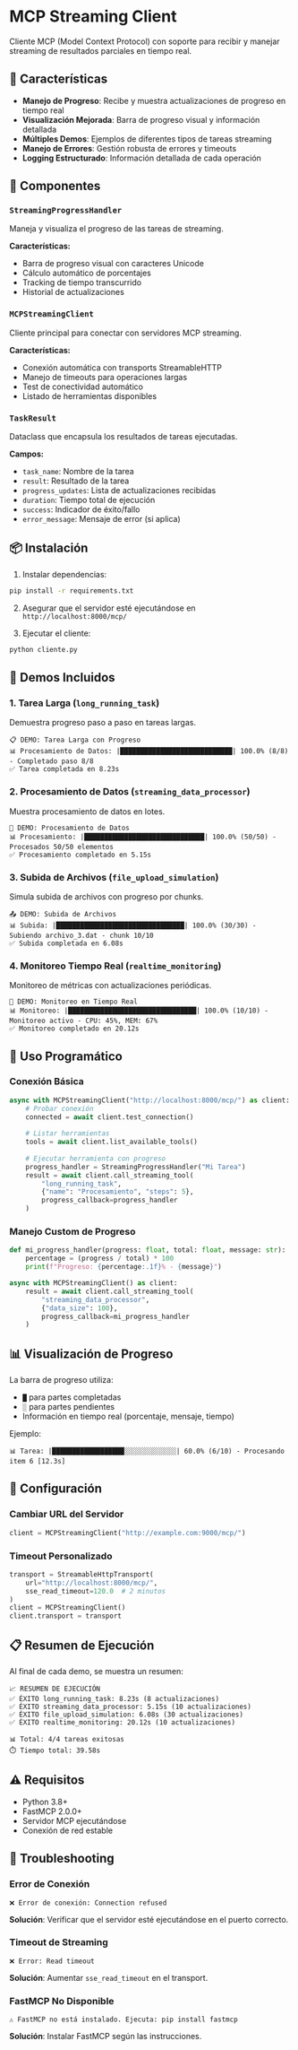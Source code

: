 # MCP Streaming Client

Cliente MCP (Model Context Protocol) con soporte para recibir y manejar streaming de resultados parciales en tiempo real.

## 🚀 Características

- **Manejo de Progreso**: Recibe y muestra actualizaciones de progreso en tiempo real
- **Visualización Mejorada**: Barra de progreso visual y información detallada
- **Múltiples Demos**: Ejemplos de diferentes tipos de tareas streaming
- **Manejo de Errores**: Gestión robusta de errores y timeouts
- **Logging Estructurado**: Información detallada de cada operación

## 🔧 Componentes

### `StreamingProgressHandler`
Maneja y visualiza el progreso de las tareas de streaming.

**Características:**
- Barra de progreso visual con caracteres Unicode
- Cálculo automático de porcentajes
- Tracking de tiempo transcurrido
- Historial de actualizaciones

### `MCPStreamingClient` 
Cliente principal para conectar con servidores MCP streaming.

**Características:**
- Conexión automática con transports StreamableHTTP
- Manejo de timeouts para operaciones largas
- Test de conectividad automático
- Listado de herramientas disponibles

### `TaskResult`
Dataclass que encapsula los resultados de tareas ejecutadas.

**Campos:**
- `task_name`: Nombre de la tarea
- `result`: Resultado de la tarea
- `progress_updates`: Lista de actualizaciones recibidas
- `duration`: Tiempo total de ejecución
- `success`: Indicador de éxito/fallo
- `error_message`: Mensaje de error (si aplica)

## 📦 Instalación

1. Instalar dependencias:
```bash
pip install -r requirements.txt
```

2. Asegurar que el servidor esté ejecutándose en `http://localhost:8000/mcp/`

3. Ejecutar el cliente:
```bash
python cliente.py
```

## 🎯 Demos Incluidos

### 1. Tarea Larga (`long_running_task`)
Demuestra progreso paso a paso en tareas largas.

```
📋 DEMO: Tarea Larga con Progreso
📊 Procesamiento de Datos: |████████████████████████████| 100.0% (8/8) - Completado paso 8/8
✅ Tarea completada en 8.23s
```

### 2. Procesamiento de Datos (`streaming_data_processor`)
Muestra procesamiento de datos en lotes.

```  
💾 DEMO: Procesamiento de Datos
📊 Procesamiento: |██████████████████████████████| 100.0% (50/50) - Procesados 50/50 elementos
✅ Procesamiento completado en 5.15s
```

### 3. Subida de Archivos (`file_upload_simulation`)
Simula subida de archivos con progreso por chunks.

```
📤 DEMO: Subida de Archivos  
📊 Subida: |████████████████████████████████| 100.0% (30/30) - Subiendo archivo_3.dat - chunk 10/10
✅ Subida completada en 6.08s
```

### 4. Monitoreo Tiempo Real (`realtime_monitoring`)
Monitoreo de métricas con actualizaciones periódicas.

```
📡 DEMO: Monitoreo en Tiempo Real
📊 Monitoreo: |████████████████████████████████| 100.0% (10/10) - Monitoreo activo - CPU: 45%, MEM: 67%
✅ Monitoreo completado en 20.12s
```

## 🔧 Uso Programático

### Conexión Básica

```python
async with MCPStreamingClient("http://localhost:8000/mcp/") as client:
    # Probar conexión
    connected = await client.test_connection()
    
    # Listar herramientas
    tools = await client.list_available_tools()
    
    # Ejecutar herramienta con progreso
    progress_handler = StreamingProgressHandler("Mi Tarea")
    result = await client.call_streaming_tool(
        "long_running_task",
        {"name": "Procesamiento", "steps": 5},
        progress_callback=progress_handler
    )
```

### Manejo Custom de Progreso

```python
def mi_progress_handler(progress: float, total: float, message: str):
    percentage = (progress / total) * 100
    print(f"Progreso: {percentage:.1f}% - {message}")

async with MCPStreamingClient() as client:
    result = await client.call_streaming_tool(
        "streaming_data_processor",
        {"data_size": 100},
        progress_callback=mi_progress_handler
    )
```

## 📊 Visualización de Progreso

La barra de progreso utiliza:
- `█` para partes completadas
- `░` para partes pendientes
- Información en tiempo real (porcentaje, mensaje, tiempo)

Ejemplo:
```
📊 Tarea: |██████████████████░░░░░░░░░░░░░| 60.0% (6/10) - Procesando item 6 [12.3s]
```

## 🎯 Configuración

### Cambiar URL del Servidor
```python
client = MCPStreamingClient("http://example.com:9000/mcp/")
```

### Timeout Personalizado
```python
transport = StreamableHttpTransport(
    url="http://localhost:8000/mcp/",
    sse_read_timeout=120.0  # 2 minutos
)
client = MCPStreamingClient()
client.transport = transport
```

## 📋 Resumen de Ejecución

Al final de cada demo, se muestra un resumen:

```
📈 RESUMEN DE EJECUCIÓN
✅ ÉXITO long_running_task: 8.23s (8 actualizaciones)
✅ ÉXITO streaming_data_processor: 5.15s (10 actualizaciones) 
✅ ÉXITO file_upload_simulation: 6.08s (30 actualizaciones)
✅ ÉXITO realtime_monitoring: 20.12s (10 actualizaciones)

📊 Total: 4/4 tareas exitosas
⏱️ Tiempo total: 39.58s
```

## ⚠️ Requisitos

- Python 3.8+
- FastMCP 2.0.0+
- Servidor MCP ejecutándose
- Conexión de red estable

## 🔧 Troubleshooting

### Error de Conexión
```
❌ Error de conexión: Connection refused
```
**Solución**: Verificar que el servidor esté ejecutándose en el puerto correcto.

### Timeout de Streaming  
```
❌ Error: Read timeout
```
**Solución**: Aumentar `sse_read_timeout` en el transport.

### FastMCP No Disponible
```
⚠️ FastMCP no está instalado. Ejecuta: pip install fastmcp
```
**Solución**: Instalar FastMCP según las instrucciones.